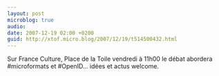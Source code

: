 ```yaml
---
layout: post
microblog: true
audio: 
date: 2007-12-19 02:00 +0200
guid: http://xtof.micro.blog/2007/12/19/t514500432.html
---
```

Sur France Culture, Place de la Toile vendredi à 11h00 le débat abordera #microformats et #OpenID... idées et actus welcome.
